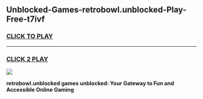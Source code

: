 
## Unblocked-Games-retrobowl.unblocked-Play-Free-t7ivf
<h3>
<a href="https://premium76.site?title=retrobowl.unblocked&ref=23A">CLICK TO PLAY</a></h3>
<hr>

<h3>
<a href="https://premium76.site?title=retrobowl.unblocked&ref=23A">CLICK 2 PLAY</a>
  
</h3>

<a href="https://premium76.site?title=retrobowl.unblocked&ref=23A"><img src="https://clearcache.store/games.png"></a>


**retrobowl.unblocked games unblocked: Your Gateway to Fun and Accessible Online Gaming**
